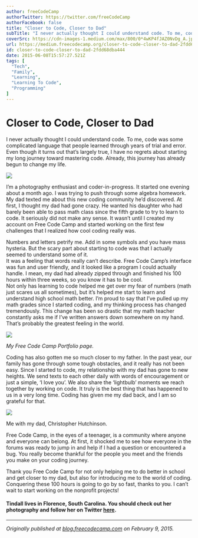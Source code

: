 ```yaml
---
author: freeCodeCamp
authorTwitter: https://twitter.com/freeCodeCamp
authorFacebook: false
title: "Closer to Code, Closer to Dad"
subTitle: "I never actually thought I could understand code. To me, code was some complicated language that people learned through years of trial an..."
coverSrc: https://cdn-images-1.medium.com/max/800/0*4wKP4fJAZ0NvDg_A.jpg
url: https://medium.freecodecamp.org/closer-to-code-closer-to-dad-2fdd68dba444
id: closer-to-code-closer-to-dad-2fdd68dba444
date: 2015-06-08T15:57:27.521Z
tags: [
  "Tech",
  "Family",
  "Learning",
  "Learning To Code",
  "Programming"
]
---
```

# Closer to Code, Closer to Dad

I never actually thought I could understand code. To me, code was some complicated language that people learned through years of trial and error.  
Even though it turns out that’s largely true, I have no regrets about starting my long journey toward mastering code. Already, this journey has already begun to change my life.



![](https://cdn-images-1.medium.com/max/800/0*4wKP4fJAZ0NvDg_A.jpg)



I’m a photography enthusiast and coder-in-progress. It started one evening about a month ago. I was trying to push through some algebra homework. My dad texted me about this new coding community he’d discovered. At first, I thought my dad had gone crazy. He wanted his daughter who had barely been able to pass math class since the fifth grade to try to learn to code. It seriously did not make any sense. It wasn’t until I created my account on Free Code Camp and started working on the first few challenges that I realized how cool coding really was.

Numbers and letters petrify me. Add in some symbols and you have mass hysteria. But the scary part about starting to code was that I actually seemed to understand some of it.  
It was a feeling that words really can’t describe. Free Code Camp’s interface was fun and user friendly, and it looked like a program I could actually handle. I mean, my dad had already zipped through and finished his 100 hours within three weeks, so you know it has to be cool.  
Not only has learning to code helped me get over my fear of numbers (math just scares us all sometimes), but it’s helped me start to learn and understand high school math better. I’m proud to say that I’ve pulled up my math grades since I started coding, and my thinking process has changed tremendously. This change has been so drastic that my math teacher constantly asks me if I’ve written answers down somewhere on my hand. That’s probably the greatest feeling in the world.



![](https://cdn-images-1.medium.com/max/1600/0*ALRVogzpN_dIgdzf.jpg)



_My Free Code Camp Portfolio page._

Coding has also gotten me so much closer to my father. In the past year, our family has gone through some tough obstacles, and it really has not been easy. Since I started to code, my relationship with my dad has gone to new heights. We send texts to each other daily with words of encouragement or just a simple, ‘I love you’. We also share the ‘lightbulb’ moments we reach together by working on code. It truly is the best thing that has happened to us in a very long time. Coding has given me my dad back, and I am so grateful for that.



![](https://cdn-images-1.medium.com/max/1200/0*hGc4QgVQkFwxKOTo.jpg)

Me with my dad, Christopher Hutchinson.



Free Code Camp, in the eyes of a teenager, is a community where anyone and everyone can belong. At first, it shocked me to see how everyone in the forums was ready to jump in and help if I had a question or encountered a bug. You really become thankful for the people you meet and the friends you make on your coding journey.

Thank you Free Code Camp for not only helping me to do better in school and get closer to my dad, but also for introducing me to the world of coding. Conquering these 100 hours is going to go by so fast, thanks to you. I can’t wait to start working on the nonprofit projects!

#### Tindall lives in Florence, South Carolina. You should check out her photography and follow her on Twitter [here](https://twitter.com/kidhasacamera).











* * *







_Originally published at_ [_blog.freecodecamp.com_](http://blog.freecodecamp.com/2015_02_01_archive.html) _on February 9, 2015._








